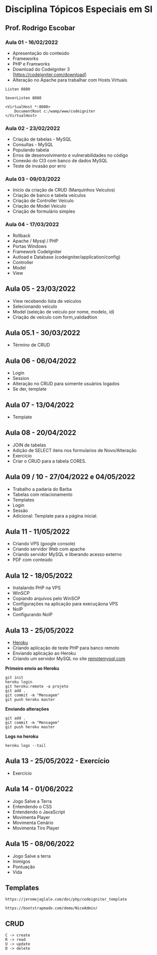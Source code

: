 # Disciplina Tópicos Especiais em SI

## Prof. Rodrigo Escobar

### Aula 01 - 16/02/2022
- Apresentação do conteúdo
- Frameworks
- PHP e Framworks
- Download do CodeIgniter 3
\
[https://codeigniter.com/download]
- Alteração no Apache para trabalhar com Hosts Virtuais
```
Listen 8080

SeverListen 8080

<VirtualHost *:8080>
    DocumentRoot c:/wamp/www/codeigniter
</VirtualHost>
```

### Aula 02 - 23/02/2022
- Criação de tabelas - MySQL
- Consultas - MySQL
- Populando tabela
- Erros de desenvolvimento e vulnerabilidades no código
- Conexão do CI3 com banco de dados MySQL
- Teste de invasão por erro


### Aula 03 - 09/03/2022
- Início da criação de CRUD (Marquinhos Veículos)
- Criação de banco e tabela veículos
- Criação de Controller Veículo
- Criação de Model Veículo
- Criação de formulário simples


### Aula 04 - 17/03/2022
- Rollback
- Apache / Mysql / PHP
- Portas Windows
- Framework CodeIgniter
- Autload e Database (codeigniter/application/config) 
- Controller
- Model
- View

## Aula 05 - 23/03/2022
- View recebendo lista de veiculos
- Selecionando veículo 
- Model (seleção de veículo por nome, modelo, id)
- Criação de veículo com form_validadtion

## Aula 05.1 - 30/03/2022
- Término de CRUD

## Aula 06 - 06/04/2022
- Login
- Session
- Alteração no CRUD para somente usuários logados
- Se der, template

## Aula 07 - 13/04/2022
- Template

## Aula 08 - 20/04/2022
- JOIN de tabelas
- Adição de SELECT itens nos formularios de Novo/Alteração
- Exercício
 - Criar o CRUD para a tabela CORES.

## Aula 09 / 10 - 27/04/2022 e 04/05/2022
- Trabalho a padaria do Barba
- Tabelas com relacionamento
- Templates
- Login
- Sessão
- Adicional: Template para a página inicial.

## Aula 11 - 11/05/2022
- Criando VPS (google console)
- Criando servidor Web com apache
- Criando servidor MySQL e liberando acesso externo
- PDF com conteúdo

## Aula 12 - 18/05/2022
- Instalando PHP na VPS
- WinSCP
- Copiando arquivos pelo WinSCP
- Configurações na aplicação para execuçãona VPS
- NoIP
- Configurando NoIP

## Aula 13 - 25/05/2022
- [Heroku](heroku.com)
- Criando aplicação de teste PHP para banco remoto
- Enviando aplicação ao Heroku
- Criando um servidor MySQL no site [remotemysql.com](remotemysql.com)

**Primeiro envio ao Heroku**
```
git init
heroku login
git heroku:remote -a projeto
git add .
git commit -m "Mensagem"
git push heroku master
```

**Enviando alterações**
```
git add .
git commit -m "Mensagem"
git push heroku master
```

**Logs no heroku**
```
heroku logs --tail
```

## Aula 13 - 25/05/2022 - Exercício
- Exercício

## Aula 14 - 01/06/2022 
- Jogo Salve a Terra
- Entendendo o CSS
- Entendendo o JavaScript
- Movimenta Player
- Movimenta Cenário 
- Movimenta Tiro Player

## Aula 15 - 08/06/2022
- Jogo Salve a terra
- Inimigos
- Pontuação
- Vida

## Templates
```
https://jeromejaglale.com/doc/php/codeigniter_template

https://bootstrapmade.com/demo/NiceAdmin/

```

## CRUD
```
C -> create
R -> read
U -> update
D -> delete
```